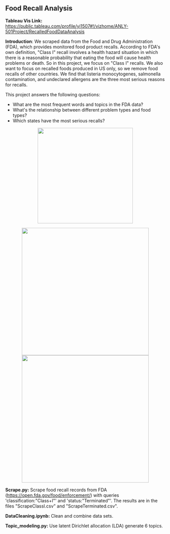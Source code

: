 ## Food Recall Analysis

__Tableau Vis Link:__ https://public.tableau.com/profile/yi1507#!/vizhome/ANLY-501Project/RecalledFoodDataAnalysis

__Introduction__:
We scraped data from the Food and Drug Administration (FDA), which provides monitored food product recalls. 
According to FDA's own definition, "Class I" recall involves a health hazard situation in which there is a 
reasonable probability that eating the food will cause health problems or death. So in this project, 
we focus on "Class I" recalls. We also want to focus on recalled foods produced in US only, 
so we remove food recalls of other countries. We find that listeria monocytogenes, salmonella contamination, 
and undeclared allergens are the three most serious reasons for recalls.

This project answers the following questions:
* What are the most frequent words and topics in the FDA data?
* What's the relationship between different problem types and food types?
* Which states have the most serious recalls?

<p align="center">
  <img src="https://github.com/GULily/Projects/blob/master/FoodRecall/Wordcloud.png" width="300"/>
</p>

<p align="center">
  <img src="https://github.com/GULily/Projects/blob/master/FoodRecall/TopicModeling.png" width="400"/>
  <img src="https://github.com/GULily/Projects/blob/master/FoodRecall/TopicModeling2.png" width="400"/>
</p>

__Scrape.py:__ Scrape food recall records from FDA (https://open.fda.gov/food/enforcement/)
with queries 'classification:"Class+I"' and 'status:"Terminated"'. 
The results are in the files "ScrapeClassI.csv" and "ScrapeTerminated.csv".

__DataCleaning.ipynb:__ Clean and combine data sets.

__Topic_modeling.py:__ Use latent Dirichlet allocation (LDA) generate 6 topics. 



